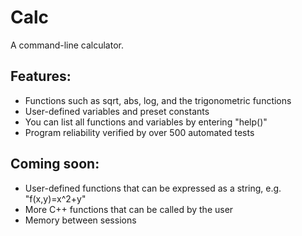 # Calc

A command-line calculator.

## Features:
- Functions such as sqrt, abs, log, and the trigonometric functions
- User-defined variables and preset constants
- You can list all functions and variables by entering "help()"
- Program reliability verified by over 500 automated tests

## Coming soon:
- User-defined functions that can be expressed as a string, e.g. "f(x,y)=x^2+y"
- More C++ functions that can be called by the user
- Memory between sessions
